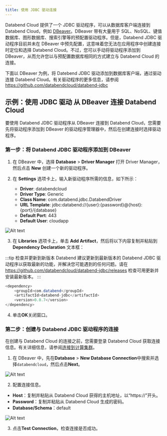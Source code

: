 ```yaml
---
title: 使用 JDBC 驱动连接
---
```


Databend Cloud 提供了一个 JDBC 驱动程序，可以从数据库客户端连接到 Databend Cloud，例如 [DBeaver](https://dbeaver.com/)。DBeaver 带有大量用于 SQL、NoSQL、键值数据库、图形数据库、搜索引擎等的预配置驱动程序。但是，Databend JDBC 驱动程序目前并未在 DBeaver 中预先配置，这意味着您无法在应用程序中创建连接时定位和选择 Databend Cloud。不过，您可以手动将驱动程序添加到 DBeaver，从而允许您以与预配置数据库相同的方式建立与 Databend Cloud 的连接。

下面以 DBeaver 为例，将 Datebend JDBC 驱动添加到数据库客户端，通过驱动连接 Databend Cloud。有关驱动程序的更多信息，请参阅 https://github.com/databendcloud/databend-jdbc

## 示例：使用 JDBC 驱动 从 DBeaver 连接 Databend Cloud

要使用 Databend JDBC 驱动程序从 DBeaver 连接到 Databend Cloud，您需要先将驱动程序添加到 DBeaver 的驱动程序管理器中，然后在创建连接时选择驱动程序。

### 第一步：将 Databend JDBC 驱动程序添加到 DBeaver

1. 在 DBeaver 中，选择 **Database** > **Driver Manager** 打开 Driver Manager，然后点击 **New** 创建一个新的驱动程序。

2. 在 **Settings** 选项卡上，输入新驱动程序所需的信息，如下所示：

    - **Driver**: databendcloud
    - **Driver Type**: Generic
    - **Class Name**: com.databend.jdbc.DatabendDriver
    - **URL Template**: jdbc:databend://{user}:{password}@{host}:{port}/{database}
    - **Default Port**: 443
    - **Default User**: cloudapp

![Alt text](@site/static/img/documents/develop/jdbc-new-driver.png)

3. 在 **Libraries** 选项卡上，单击 **Add Artifact**，然后将以下内容复制并粘贴到 **Dependency Declaration** 文本框：

:::tip 检查并更新到新版本
Databend 建议更新到最新版本的 Databend JDBC 驱动程序以获取最新的功能，并解决您可能遇到的任何问题。请在 https://github.com/databendcloud/databend-jdbc/releases 检查可用更新并安装最新版本。
:::

```java
<dependency>
    <groupId>com.databend</groupId>
    <artifactId>databend-jdbc</artifactId>
    <version>0.0.7</version>
</dependency>
```

4. 单击**OK**关闭窗口。

### 第二步：创建与 Databend JDBC 驱动程序的连接

在创建与 Databend Cloud 的连接之前，您需要登录 Databend Cloud 获取连接信息。有关详细信息，请参阅[连接到计算集群](../../02-using-databend-cloud/00-warehouses.md#连接到计算集群-connecting)。

1. 在 DBeaver 中，先在**Database** > **New Database Connection**中搜索并选择`databendcloud`，然后点击**Next**。

![Alt text](@site/static/img/documents/develop/jdbc-select-driver.png)

2. 配置连接信息。
  - **Host**：复制并粘贴从 Databend Cloud 获得的主机地址，以“https://”开头。
  - **Password**：复制并粘贴从 Databend Cloud 生成的密码。
  - **Database/Schema**：default

![Alt text](@site/static/img/documents/develop/jdbc-connect.png)

3. 点击**Test Connection**，检查连接是否成功。